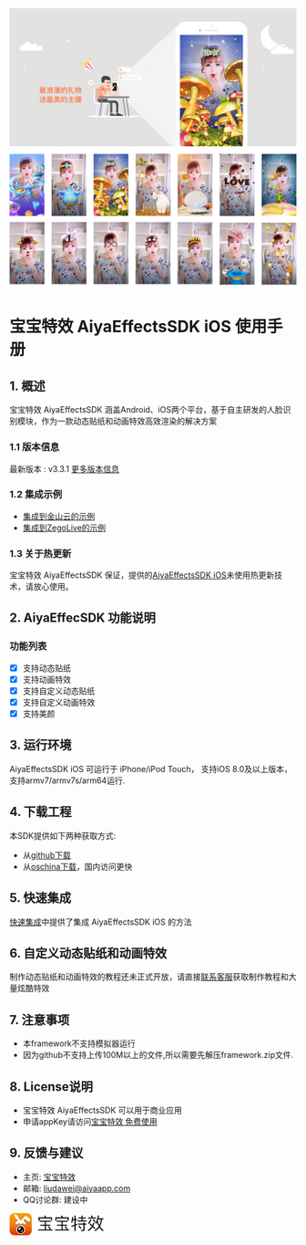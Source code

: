 <a href="http://www.bbtexiao.com/"><img src="doc/summarize1.jpg" border="0" alt="宝宝特效" /></a>
<a href="http://www.bbtexiao.com/"><img src="doc/summarize2.jpg" border="0" alt="宝宝特效" /></a>

# 宝宝特效 AiyaEffectsSDK iOS 使用手册

## 1. 概述
宝宝特效 AiyaEffectsSDK 涵盖Android、iOS两个平台，基于自主研发的人脸识别模块，作为一款动态贴纸和动画特效高效渲染的解决方案

### 1.1 版本信息
最新版本 : v3.3.1 [更多版本信息](doc/versionHistory.md)

### 1.2 集成示例
* [集成到金山云的示例](https://github.com/aiyaapp/AiyaEffectsWithKSVCIOS)
* [集成到ZegoLive的示例](https://github.com/aiyaapp/AiyaEffectsWithZegoIOS)

### 1.3 关于热更新
宝宝特效 AiyaEffectsSDK 保证，提供的[AiyaEffectsSDK iOS](https://github.com/aiyaapp/AiyaEffectsIOS)未使用热更新技术，请放心使用。

## 2. AiyaEffecSDK 功能说明

### 功能列表
- [x] 支持动态贴纸
- [x] 支持动画特效
- [x] 支持自定义动态贴纸
- [x] 支持自定义动画特效
- [x] 支持美颜

## 3. 运行环境
AiyaEffectsSDK iOS 可运行于 iPhone/iPod Touch， 支持iOS 8.0及以上版本， 支持armv7/armv7s/arm64运行.

## 4. 下载工程
本SDK提供如下两种获取方式:

* 从[github下载](https://github.com/aiyaapp/AiyaEffectsIOS)
* 从[oschina下载](http://git.oschina.net/wangyng/AiyaEffectsIOS)，国内访问更快

## 5. 快速集成
[快速集成](doc/howToUse.md)中提供了集成 AiyaEffectsSDK iOS 的方法

## 6. 自定义动态贴纸和动画特效
制作动态贴纸和动画特效的教程还未正式开放，请直接[联系客服](http://www.bbtexiao.com/site/about)获取制作教程和大量炫酷特效

## 7. 注意事项
* 本framework不支持模拟器运行
* 因为github不支持上传100M以上的文件,所以需要先解压framework.zip文件.

## 8. License说明
* 宝宝特效 AiyaEffectsSDK 可以用于商业应用
* 申请appKey请访问[宝宝特效 免费使用](http://bbtexiao.aiyaapp.com/site/free)

## 9. 反馈与建议
- 主页: [宝宝特效](http://www.bbtexiao.com)
- 邮箱: <liudawei@aiyaapp.com>
- QQ讨论群: 建设中

<a href="http://www.bbtexiao.com/"><img src="doc/logo.png" border="0" alt="宝宝特效" /></a>
